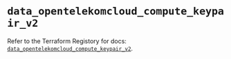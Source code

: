 # `data_opentelekomcloud_compute_keypair_v2`

Refer to the Terraform Registory for docs: [`data_opentelekomcloud_compute_keypair_v2`](https://registry.terraform.io/providers/opentelekomcloud/opentelekomcloud/1.35.11/docs/data-sources/compute_keypair_v2).
